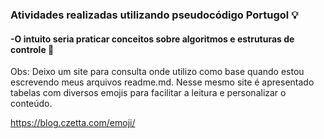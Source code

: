 ### Atividades realizadas utilizando pseudocódigo Portugol :bulb:



#### -O intuito seria praticar conceitos sobre algoritmos e estruturas de controle :book:



Obs: Deixo um site para consulta onde utilizo como base quando estou escrevendo meus arquivos readme.md. Nesse mesmo site é apresentado tabelas com diversos emojis para facilitar a leitura e personalizar o conteúdo.

https://blog.czetta.com/emoji/
